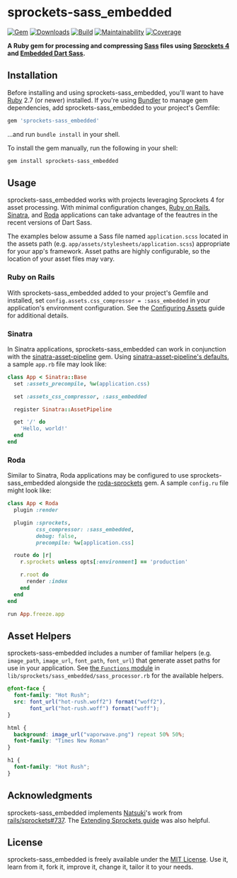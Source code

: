 # sprockets-sass_embedded

[![Gem](https://img.shields.io/gem/v/sprockets-sass_embedded.svg?logo=rubygems&style=for-the-badge)](https://rubygems.org/gems/sprockets-sass_embedded)
[![Downloads](https://img.shields.io/gem/dt/sprockets-sass_embedded.svg?logo=rubygems&style=for-the-badge)](https://rubygems.org/gems/sprockets-sass_embedded)
[![Build](https://img.shields.io/github/workflow/status/jgarber623/sprockets-sass_embedded/CI?logo=github&style=for-the-badge)](https://github.com/jgarber623/sprockets-sass_embedded/actions/workflows/ci.yml)
[![Maintainability](https://img.shields.io/codeclimate/maintainability/jgarber623/sprockets-sass_embedded.svg?logo=code-climate&style=for-the-badge)](https://codeclimate.com/github/jgarber623/sprockets-sass_embedded)
[![Coverage](https://img.shields.io/codeclimate/c/jgarber623/sprockets-sass_embedded.svg?logo=code-climate&style=for-the-badge)](https://codeclimate.com/github/jgarber623/sprockets-sass_embedded/code)

**A Ruby gem for processing and compressing [Sass](https://sass-lang.com) files using [Sprockets 4](https://github.com/rails/sprockets) and [Embedded Dart Sass](https://github.com/ntkme/sass-embedded-host-ruby).**

## Installation

Before installing and using sprockets-sass_embedded, you'll want to have [Ruby](https://www.ruby-lang.org) 2.7 (or newer) installed. If you're using [Bundler](https://bundler.io) to manage gem dependencies, add sprockets-sass_embedded to your project's Gemfile:

```ruby
gem 'sprockets-sass_embedded'
```

…and run `bundle install` in your shell.

To install the gem manually, run the following in your shell:

```sh
gem install sprockets-sass_embedded
```

## Usage

sprockets-sass_embedded works with projects leveraging Sprockets 4 for asset processing. With minimal configuration changes, [Ruby on Rails](https://rubyonrails.org), [Sinatra](https://sinatrarb.com), and [Roda](http://roda.jeremyevans.net) applications can take advantage of the feautres in the recent versions of Dart Sass.

The examples below assume a Sass file named `application.scss` located in the assets path (e.g. `app/assets/stylesheets/application.scss`) appropriate for your app's framework. Asset paths are highly configurable, so the location of your asset files may vary.

### Ruby on Rails

With sprockets-sass_embedded added to your project's Gemfile and installed, set `config.assets.css_compressor = :sass_embedded` in your application's environment configuration. See the [Configuring Assets](https://guides.rubyonrails.org/configuring.html#configuring-assets) guide for additional details.

### Sinatra

In Sinatra applications, sprockets-sass_embedded can work in conjunction with the [sinatra-asset-pipeline](https://rubygems.org/gems/sinatra-asset-pipeline) gem. Using [sinatra-asset-pipeline's defaults](https://github.com/kalasjocke/sinatra-asset-pipeline/blob/master/lib/sinatra/asset_pipeline.rb#L7-L18), a sample `app.rb` file may look like:

```ruby
class App < Sinatra::Base
  set :assets_precompile, %w(application.css)

  set :assets_css_compressor, :sass_embedded

  register Sinatra::AssetPipeline

  get '/' do
    'Hello, world!'
  end
end
```

### Roda

Similar to Sinatra, Roda applications may be configured to use sprockets-sass_embedded alongside the [roda-sprockets](https://rubygems.org/gems/roda-sprockets) gem. A sample `config.ru` file might look like:

```ruby
class App < Roda
  plugin :render

  plugin :sprockets,
         css_compressor: :sass_embedded,
         debug: false,
         precompile: %w[application.css]

  route do |r|
    r.sprockets unless opts[:environment] == 'production'

    r.root do
      render :index
    end
  end
end

run App.freeze.app
```

## Asset Helpers

sprockets-sass-embedded includes a number of familiar helpers (e.g. `image_path`, `image_url`, `font_path`, `font_url`) that generate asset paths for use in your application. See [the `Functions` module](https://github.com/jgarber623/sprockets-sass_embedded/blob/main/lib/sprockets/sass_embedded/sass_processor.rb#L144-L318) in `lib/sprockets/sass_embedded/sass_processor.rb` for the available helpers.

```scss
@font-face {
  font-family: "Hot Rush";
  src: font_url("hot-rush.woff2") format("woff2"),
       font_url("hot-rush.woff") format("woff");
}

html {
  background: image_url("vaporwave.png") repeat 50% 50%;
  font-family: "Times New Roman"
}

h1 {
  font-family: "Hot Rush";
}
```

## Acknowledgments

sprockets-sass_embedded implements [Natsuki](https://github.com/ntkme)'s work from [rails/sprockets#737](https://github.com/rails/sprockets/pull/737). The [Extending Sprockets guide](https://github.com/rails/sprockets/blob/main/guides/extending_sprockets.md) was also helpful.

## License

sprockets-sass_embedded is freely available under the [MIT License](https://opensource.org/licenses/MIT). Use it, learn from it, fork it, improve it, change it, tailor it to your needs.

